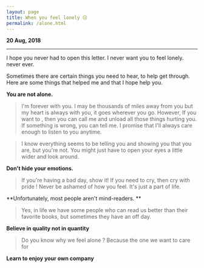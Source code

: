 ```yaml
---
layout: page
title: When you feel lonely 😥
permalink: /alone.html
---
```


**20 Aug, 2018**

---

I hope you never had to open this letter. I never want you to feel lonely. never ever. 

Sometimes there are certain things you need to hear, to help get through. Here are some things that helped me and that I hope help you.

**You are not alone.**

> I'm forever with you. I may be thousands of miles away from you but my heart is always with you, it goes wherever you go. However, If you want to , then you can call me and unload all those things hurting you. If something is wrong, you can tell me.  I promise that I'll always care enough to listen to you anytime.

> I know everything seems to be telling you and showing you that you are, but you're not. You might just have to open your eyes a little wider and look around.

**Don't hide your emotions.**

> If you're having a bad day, show it!  If you need to cry, then cry with pride ! Never be ashamed of how you feel. It's just a part of life.

**Unfortunately, most people aren't mind-readers. **

> Yes, in life we have some people who can read us better than their favorite books, but sometimes they have an off day.

**Believe in quality not in quantity**

> Do you know why we feel alone ? Because the one we want to care for


**Learn to enjoy your own company**



